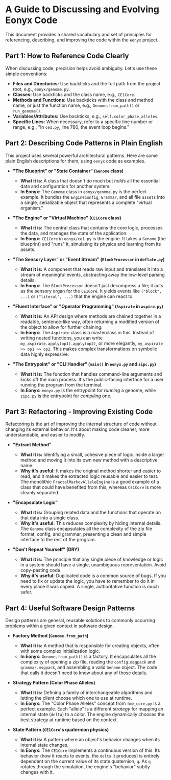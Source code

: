 # A Guide to Discussing and Evolving Eonyx Code

This document provides a shared vocabulary and set of principles for referencing, describing, and improving the code within the `eonyx` project.

## Part 1: How to Reference Code Clearly

When discussing code, precision helps avoid ambiguity. Let's use these simple conventions:

*   **Files and Directories:** Use backticks and the full path from the project root, e.g., `eonyx/genome.py`.
*   **Classes:** Use backticks and the class name, e.g., `CE1Core`.
*   **Methods and Functions:** Use backticks with the class and method name, or just the function name, e.g., `Genome.from_path()` or `run_genome()`.
*   **Variables/Attributes:** Use backticks, e.g., `self.color_phase_alleles`.
*   **Specific Lines:** When necessary, refer to a specific line number or range, e.g., "In `ce1.py`, line 780, the event loop begins."

## Part 2: Describing Code Patterns in Plain English

This project uses several powerful architectural patterns. Here are some plain English descriptions for them, using `eonyx` code as examples.

*   **"The Blueprint" or "State Container" (`Genome` class)**
    *   **What it is:** A class that doesn't *do* much but *holds* all the essential data and configuration for another system.
    *   **In Eonyx:** The `Genome` class in `eonyx/genome.py` is the perfect example. It bundles the `EngineConfig`, `Grammar`, and all file `assets` into a single, serializable object that represents a complete "virtual organism."

*   **"The Engine" or "Virtual Machine" (`CE1Core` class)**
    *   **What it is:** The central class that contains the core logic, processes the data, and manages the state of the application.
    *   **In Eonyx:** `CE1Core` in `eonyx/ce1.py` is the engine. It takes a `Genome` (the blueprint) and "runs" it, simulating its physics and learning from its assets.

*   **"The Sensory Layer" or "Event Stream" (`BlockProcessor` in `deflate.py`)**
    *   **What it is:** A component that reads raw input and translates it into a stream of meaningful events, abstracting away the low-level parsing details.
    *   **In Eonyx:** The `BlockProcessor` doesn't just decompress a file; it acts as the sensory organ for the `CE1Core`. It yields events like `("block", ...)` or `("literal", ...)` that the engine can react to.

*   **"Fluent Interface" or "Operator Programming" (`Aspirate` in `aspire.py`)**
    *   **What it is:** An API design where methods are chained together in a readable, sentence-like way, often returning a modified version of the object to allow for further chaining.
    *   **In Eonyx:** The `Aspirate` class is a masterclass in this. Instead of writing nested functions, you can write `my_aspirate.apply(op1).apply(op2)`, or more elegantly, `my_aspirate >> op1 >> op2`. This makes complex transformations on symbolic data highly expressive.

*   **"The Entrypoint" or "CLI Handler" (`main()` in `eonyx.py` and `zipc.py`)**
    *   **What it is:** The function that handles command-line arguments and kicks off the main process. It's the public-facing interface for a user running the program from the terminal.
    *   **In Eonyx:** `eonyx.py` is the entrypoint for *running* a genome, while `zipc.py` is the entrypoint for *compiling* one.

## Part 3: Refactoring - Improving Existing Code

Refactoring is the art of improving the internal structure of code without changing its external behavior. It's about making code cleaner, more understandable, and easier to modify.

*   **"Extract Method"**
    *   **What it is:** Identifying a small, cohesive piece of logic inside a larger method and moving it into its own new method with a descriptive name.
    *   **Why it's useful:** It makes the original method shorter and easier to read, and it makes the extracted logic reusable and easier to test. The monolithic `FractalMarkovAlleleEngine` is a good example of a class that could have benefited from this, whereas `CE1Core` is more cleanly separated.

*   **"Encapsulate Logic"**
    *   **What it is:** Grouping related data and the functions that operate on that data into a single class.
    *   **Why it's useful:** This reduces complexity by hiding internal details. The `Genome` class encapsulates all the complexity of the zip file format, config, and grammar, presenting a clean and simple interface to the rest of the program.

*   **"Don't Repeat Yourself" (DRY)**
    *   **What it is:** The principle that any single piece of knowledge or logic in a system should have a single, unambiguous representation. Avoid copy-pasting code.
    *   **Why it's useful:** Duplicated code is a common source of bugs. If you need to fix or update the logic, you have to remember to do it in every place it was copied. A single, authoritative function is much safer.

## Part 4: Useful Software Design Patterns

Design patterns are general, reusable solutions to commonly occurring problems within a given context in software design.

*   **Factory Method (`Genome.from_path`)**
    *   **What it is:** A method that is responsible for creating objects, often with some complex initialization logic.
    *   **In Eonyx:** `Genome.from_path()` is a factory. It encapsulates all the complexity of opening a zip file, reading the `config.msgpack` and `grammar.msgpack`, and assembling a valid `Genome` object. The code that calls it doesn't need to know about any of those details.

*   **Strategy Pattern (Color Phase Alleles)**
    *   **What it is:** Defining a family of interchangeable algorithms and letting the client choose which one to use at runtime.
    *   **In Eonyx:** The "Color Phase Alleles" concept from `fme_core.py` is a perfect example. Each "allele" is a different *strategy* for mapping an internal state (`delta`) to a color. The engine dynamically chooses the best strategy at runtime based on the context.

*   **State Pattern (`CE1Core`'s quaternion physics)**
    *   **What it is:** A pattern where an object's behavior changes when its internal state changes.
    *   **In Eonyx:** The `CE1Core` implements a continuous version of this. Its behavior (how it reacts to events, the `delta` it produces) is entirely dependent on the current value of its state quaternion, `q`. As `q` rotates through the simulation, the engine's "behavior" subtly changes with it.
